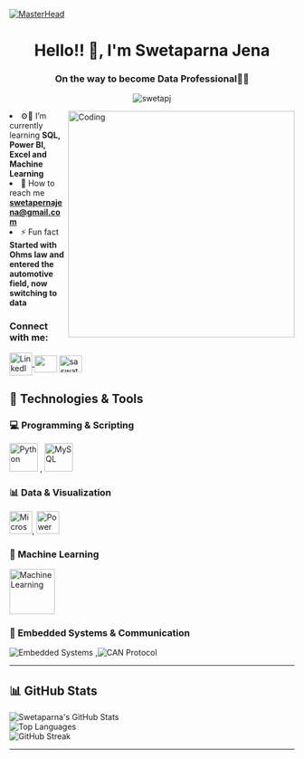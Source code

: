 [![MasterHead](https://t3.ftcdn.net/jpg/07/11/26/60/360_F_711266053_vk4mgNhKyUXqFgxEuQ8xOQkKQ03fg7Vj.jpg)](https://swetapj.io)

<h1 align="center">Hello!! 👋, I'm Swetaparna Jena</h1>
<h3 align="center">On the way to become Data Professional🧑‍🏫</h3>
<p align="center"> <img src="https://komarev.com/ghpvc/?username=swetapj&label=Profile%20views&color=0e75b6&style=flat" alt="swetapj" /> </p>
<img align="right" alt="Coding" width="400" src="https://www.truesenseamc.com/assets/img/data.gif")
")

- ⚙️🧪 I’m currently learning **SQL, Power BI, Excel and Machine Learning**
- 📍 How to reach me **swetapernajena@gmail.com**
- ⚡ Fun fact **Started with Ohms law and entered the automotive field, now switching to data**

<h3 align="left">Connect with me:</h3>
<p align="left">
    <a href="https://www.linkedin.com/in/swetaparna-jena0904/" target="blank">
        <img align="center" src="https://img.icons8.com/color/48/000000/linkedin.png" alt="LinkedIn" width="40" height="40" />  <a href="https://www.twitter.com/SwetaparnaJena" target="_blank" rel="noreferrer"><img align="center" src="https://raw.githubusercontent.com/danielcranney/readme-generator/main/public/icons/socials/twitter.svg" width="40" height="30" /></a> <a href="https://instagram.com/sophy_._" target="blank"><img align="center" src="https://raw.githubusercontent.com/rahuldkjain/github-profile-readme-generator/master/src/images/icons/Social/instagram.svg" alt="saswat-samal-1b586018a" height="30" width="40" /></a>

        
## 🚀 Technologies & Tools  

### 💻 Programming & Scripting  
<img src="https://www.python.org/static/community_logos/python-logo.png" alt="Python" width="50">  , <img src="https://www.mysql.com/common/logos/logo-mysql-170x115.png" alt="MySQL" width="50">

### 📊 Data & Visualization  
 <img src="https://img.icons8.com/color/48/000000/microsoft-excel-2019--v1.png" alt="Microsoft Excel" width="40" height="40"/>,   <img src="https://img.icons8.com/color/48/000000/power-bi.png" alt="Power BI" width="40" height="40"/>

### 🤖 Machine Learning  
<img src="https://encrypted-tbn0.gstatic.com/images?q=tbn:ANd9GcTSVoNsdtOMjVK5jERTM7-BuyfYewKC_JgLtw&s" alt="Machine Learning" width="80">


### 🔌 Embedded Systems & Communication  
![Embedded Systems](https://img.shields.io/badge/Embedded%20Systems-00979D?style=for-the-badge&logo=arduino&logoColor=white)  ,![CAN Protocol](https://img.shields.io/badge/CAN%20Protocol-1E90FF?style=for-the-badge&logo=automobile&logoColor=white)  

---

## 📊 GitHub Stats  

![Swetaparna's GitHub Stats](https://github-readme-stats.vercel.app/api?username=your-github-username&show_icons=true&theme=tokyonight)  
![Top Languages](https://github-readme-stats.vercel.app/api/top-langs/?username=your-github-username&layout=compact&theme=tokyonight)  
![GitHub Streak](https://github-readme-streak-stats.herokuapp.com/?user=your-github-username&theme=tokyonight)  

---
